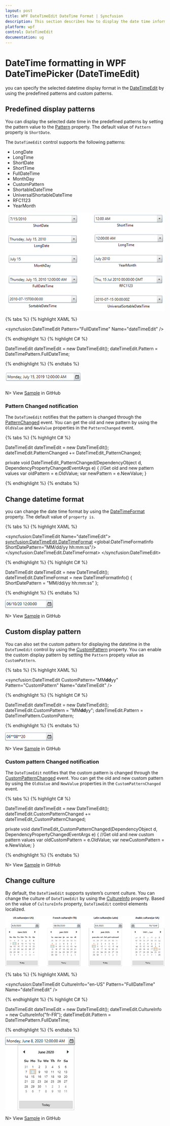 ```yaml
---
layout: post
title: WPF DateTimeEdit DateTime Format | Syncfusion
description: This section describes how to display the date time information in the DateTimeEdit control using predefined patterns and custom pattern.
platform: wpf
control: DateTimeEdit
documentation: ug
---
```


# DateTime formatting in WPF DateTimePicker (DateTimeEdit)

you can specify the selected datetime display format in the [DateTimeEdit](https://help.syncfusion.com/cr/wpf/Syncfusion.Shared.Wpf~Syncfusion.Windows.Shared.DateTimeEdit.html) by using the predefined patterns and custom patterns.

## Predefined display patterns

You can display the selected date time in the predefined patterns
by setting the pattern value to the [Pattern](https://help.syncfusion.com/cr/cref_files/wpf/Syncfusion.Shared.Wpf~Syncfusion.Windows.Shared.DateTimeBase~Pattern.html) property. The default value of `Pattern` property is `ShortDate`.

The `DateTimeEdit` control supports the following patterns:
* LongDate 
* LongTime 
* ShortDate 
* ShortTime 
* FullDateTime 
* MonthDay 
* CustomPattern 
* ShortableDateTime 
* UniversalShortableDateTime 
* RFC1123 
* YearMonth 

![Setting date time pattern in WPF DateTimeEdit](Getting-Started_images/wpf-datetimeedit-pattern.png)

{% tabs %}
{% highlight XAML %}

<syncfusion:DateTimeEdit Pattern="FullDateTime" 
                         Name="dateTimeEdit" />


{% endhighlight  %}
{% highlight C# %}

DateTimeEdit dateTimeEdit = new DateTimeEdit();
dateTimeEdit.Pattern = DateTimePattern.FullDateTime;

{% endhighlight %}
{% endtabs %}

![Setting full date time pattern in WPF DateTimeEdit](DateTime-Format_images/wpf-datetimeedit-fulldatetime-pattern.png)

N> View [Sample](https://github.com/SyncfusionExamples/wpf-datetimepicker-examples/tree/master/Samples/DateTimeFormatting) in GitHub

### Pattern Changed notification

The `DateTimeEdit` notifies that the pattern is changed through the [PatternChanged](https://help.syncfusion.com/cr/cref_files/wpf/Syncfusion.Shared.Wpf~Syncfusion.Windows.Shared.DateTimeBase~PatternChanged_EV.html) event. You can get the old and new pattern by using the `OldValue` and `NewValue` properties in the `PatternChanged` event.

{% tabs %}
{% highlight C# %}

DateTimeEdit dateTimeEdit = new DateTimeEdit();
dateTimeEdit.PatternChanged += DateTimeEdit_PatternChanged;

private void DateTimeEdit_PatternChanged(DependencyObject d, DependencyPropertyChangedEventArgs e) {
    //Get old and new pattern values
    var oldPattern = e.OldValue;
    var newPattern = e.NewValue;
}

{% endhighlight %}
{% endtabs %}

## Change datetime format

you can change the date time format by using the [DateTimeFormat](https://help.syncfusion.com/cr/cref_files/wpf/Syncfusion.Shared.Wpf~Syncfusion.Windows.Shared.DateTimeBase~DateTimeFormat.html)  property. The default value of `` property is ``.

{% tabs %}
{% highlight XAML %}

<syncfusion:DateTimeEdit Name="dateTimeEdit">
    <syncfusion:DateTimeEdit.DateTimeFormat>
        <global:DateTimeFormatInfo ShortDatePattern="MM/dd/yy hh:mm:ss"/>
    </syncfusion:DateTimeEdit.DateTimeFormat>
</syncfusion:DateTimeEdit>

{% endhighlight  %}
{% highlight C# %}

DateTimeEdit dateTimeEdit = new DateTimeEdit();
dateTimeEdit.DateTimeFormat = new DateTimeFormatInfo()
{ 
    ShortDatePattern = "MM/dd/yy hh:mm:ss" 
};

{% endhighlight %}
{% endtabs %}

![Setting datetime format for WPF DateTimeEdit](DateTime-Format_images/wpf-datetimeedit-DateTimeFormat.png)

N> View [Sample](https://github.com/SyncfusionExamples/wpf-datetimepicker-examples/tree/master/Samples/DateTimeFormatting) in GitHub

## Custom display pattern

You can also set the custom pattern for displaying the datetime in the `DateTimeEdit` control by using the [CustomPattern](https://help.syncfusion.com/cr/cref_files/wpf/Syncfusion.Shared.Wpf~Syncfusion.Windows.Shared.DateTimeBase~CustomPattern.html) property. You can enable the custom display pattern by setting the `Pattern` propety value as `CustomPattern`.

{% tabs %}
{% highlight XAML %}

<syncfusion:DateTimeEdit CustomPattern="MM**dd**yy" 
                         Pattern="CustomPattern" 
                         Name="dateTimeEdit" />


{% endhighlight  %}
{% highlight C# %}

DateTimeEdit dateTimeEdit = new DateTimeEdit();
dateTimeEdit.CustomPattern = "MM**dd**yy";
dateTimeEdit.Pattern = DateTimePattern.CustomPattern;

{% endhighlight %}
{% endtabs %}

![Setting custom pattern in WPF DateTimeEdit](DateTime-Format_images/wpf-datetimeedit-custom-pattern.png)

N> View [Sample](https://github.com/SyncfusionExamples/wpf-datetimepicker-examples/tree/master/Samples/DateTimeFormatting) in GitHub

### Custom pattern Changed notification

The `DateTimeEdit` notifies that the custom pattern is changed through the [CustomPatternChanged](https://help.syncfusion.com/cr/cref_files/wpf/Syncfusion.Shared.Wpf~Syncfusion.Windows.Shared.DateTimeBase~CustomPatternChanged_EV.html) event. You can get the old and new custom pattern by using the `OldValue` and `NewValue` properties in the `CustomPatternChanged` event.

{% tabs %}
{% highlight C# %}

DateTimeEdit dateTimeEdit = new DateTimeEdit();
dateTimeEdit.CustomPatternChanged += dateTimeEdit_CustomPatternChanged;

private void dateTimeEdit_CustomPatternChanged(DependencyObject d, DependencyPropertyChangedEventArgs e) {
    //Get old and new custom pattern values
    var oldCustomPattern = e.OldValue;
    var newCustomPattern = e.NewValue;
}

{% endhighlight %}
{% endtabs %}

N> View [Sample](https://github.com/SyncfusionExamples/wpf-datetimepicker-examples/tree/master/Samples/DateTimeFormatting) in GitHub

## Change culture 

By default, the `DateTimeEdit` supports system’s current culture. You can change the culture of `DateTimeEdit` by using the [CultureInfo](https://help.syncfusion.com/cr/cref_files/wpf/Syncfusion.Shared.Wpf~Syncfusion.Windows.Shared.DateTimeBase~CultureInfo.html) property. Based on the value of `CultureInfo` property, `DateTimeEdit` control elements localized.

![Setting various culture in WPF DateTimeEdit](DateTime-Format_images/wpf-datetimeedit-culture1.png)

{% tabs %}
{% highlight XAML %}

<syncfusion:DateTimeEdit CultureInfo="en-US" 
                         Pattern="FullDateTime"
                         Name="dateTimeEdit" />


{% endhighlight  %}
{% highlight C# %}

DateTimeEdit dateTimeEdit = new DateTimeEdit();
dateTimeEdit.CultureInfo = new CultureInfo("fr-FR");
dateTimeEdit.Pattern = DateTimePattern.FullDateTime;

{% endhighlight %}
{% endtabs %}

![Setting US culture in WPF DateTimeEdit](DateTime-Format_images/wpf-datetimeedit-culture.png)

N> View [Sample](https://github.com/SyncfusionExamples/wpf-datetimepicker-examples/tree/master/Samples/DateTimeFormatting) in GitHub
